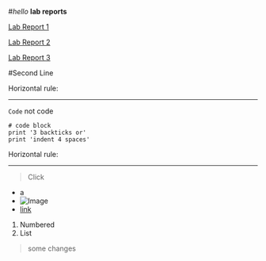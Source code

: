 #*hello* **lab reports**

[Lab Report 1](https://lillyjrjy.github.io/-cse15l-lab-reports/lab-report-1-week-2.html)

[Lab Report 2](https://lillyjrjy.github.io/-cse15l-lab-reports/Lab-Report-2-Week-4.html)

[Lab Report 3](https://lillyjrjy.github.io/-cse15l-lab-reports/Lab-Report-3-Week-6.html)




#Second Line

Horizontal rule:

---

`Code` not code

```
# code block
print '3 backticks or'
print 'indent 4 spaces'
```

Horizontal rule:

---

> Click

* a
* ![Image](https://wompampsupport.azureedge.net/fetchimage?siteId=7575&v=2&jpgQuality=100&width=700&url=https%3A%2F%2Fi.kym-cdn.com%2Fentries%2Ficons%2Fmobile%2F000%2F026%2F489%2Fcrying.jpg)
* [link](https://www.youtube.com/watch?v=dQw4w9WgXcQ&loop=0)

1. Numbered
2. List


>some changes

